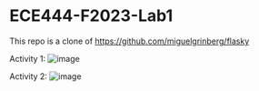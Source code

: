 # ECE444-F2023-Lab1
This repo is a clone of https://github.com/miguelgrinberg/flasky

Activity 1:
![image](https://github.com/mvernooy3687/ECE444-F2023-Lab1/assets/71790275/93f97d47-485b-4b67-8c55-f20382213a23)

Activity 2:
![image](https://github.com/mvernooy3687/ECE444-F2023-Lab1/assets/71790275/1998bbd8-9900-4c37-8ba1-ae5e3bfa74e0)

